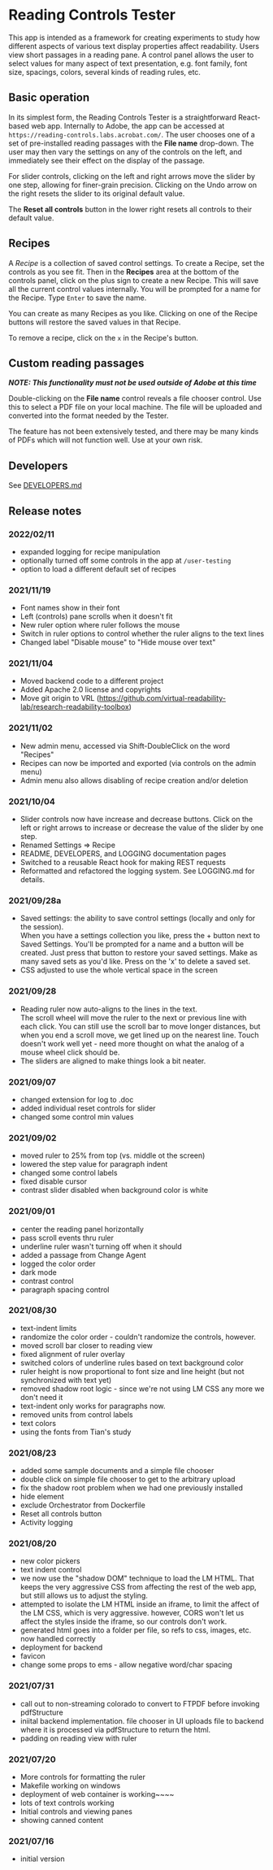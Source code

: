# Reading Controls Tester

This app is intended as a framework for creating experiments to study how different aspects of various text display 
properties affect readability. 
Users view short passages in a reading pane. 
A control panel allows the user to 
select values for many aspect of text presentation, e.g. font family, font size, spacings, colors, several kinds of 
reading rules, etc.

## Basic operation

In its simplest form, the Reading Controls Tester is a straightforward React-based web app.
Internally to Adobe, the app can be accessed at `https://reading-controls.labs.acrobat.com/`.
The user chooses one of a set of pre-installed reading passages with the **File name** drop-down.
The user may then vary the settings on any of the controls on the left, and immediately see their effect on the 
display of the passage.

For slider controls, clicking on the left and right arrows move the slider by one step, allowing for finer-grain 
precision.
Clicking on the Undo arrow on the right resets the slider to its original default value.

The **Reset all controls** button in the lower right resets all controls to their default value.

## Recipes

A *Recipe* is a collection of saved control settings.
To create a Recipe, set the controls as you see fit. 
Then in the **Recipes** area at the bottom of the controls panel, click on the plus sign to create a new Recipe.
This will save all the current control values internally. 
You will be prompted for a name for the Recipe. Type `Enter` to save the name.

You can create as many Recipes as you like. 
Clicking on one of the Recipe buttons will restore the saved values in that Recipe.

To remove a recipe, click on the `x` in the Recipe's button.

## Custom reading passages

***NOTE: This functionality must not be used outside of Adobe at this time***

Double-clicking on the **File name** control reveals a file chooser control. 
Use this to select a PDF file on your local machine.
The file will be uploaded and converted into the format needed by the Tester.

The feature has not been extensively tested, and there may be many kinds of PDFs which will not function well. 
Use at your own risk.

## Developers

See [DEVELOPERS.md](./DEVELOPERS.md)

## Release notes

### 2022/02/11
- expanded logging for recipe manipulation
- optionally turned off some controls in the app at `/user-testing`
- option to load a different default set of recipes

### 2021/11/19
- Font names show in their font
- Left (controls) pane scrolls when it doesn't fit
- New ruler option where ruler follows the mouse
- Switch in ruler options to control whether the ruler aligns to the text lines
- Changed label "Disable mouse" to "Hide mouse over text"

### 2021/11/04

- Moved backend code to a different project
- Added Apache 2.0 license and copyrights
- Move git origin to VRL (https://github.com/virtual-readability-lab/research-readability-toolbox)

### 2021/11/02

- New admin menu, accessed via Shift-DoubleClick on the word "Recipes"
- Recipes can now be imported and exported (via controls on the admin menu)
- Admin menu also allows disabling of recipe creation and/or deletion

### 2021/10/04

- Slider controls now have increase and decrease buttons. Click on the left or right arrows to increase or decrease 
  the value of the slider by one step.
- Renamed Settings => Recipe
- README, DEVELOPERS, and LOGGING documentation pages
- Switched to a reusable React hook for making REST requests
- Reformatted and refactored the logging system. See LOGGING.md for details.

### 2021/09/28a

- Saved settings: the ability to save control settings (locally and only for the session).  
  When you have a settings collection you like, press the + button next to Saved Settings. You'll be prompted for a 
  name and a button will be created. Just press that button to restore your saved settings. Make as many saved sets 
  as you'd like. Press on the 'x' to delete a saved set.
- CSS adjusted to use the whole vertical space in the screen

### 2021/09/28

- Reading ruler now auto-aligns to the lines in the text.  
  The scroll wheel will move the ruler to the next or previous line with each click. You can still use the scroll bar 
  to move longer distances, but when you end a scroll move, we get lined up on the nearest line.
  Touch doesn't work well yet - need more thought on what the analog of a mouse wheel click should be.
- The sliders are aligned to make things look a bit neater.


### 2021/09/07

- changed extension for log to .doc
- added individual reset controls for slider
- changed some control min values

### 2021/09/02

- moved ruler to 25% from top (vs. middle ot the screen)
- lowered the step value for paragraph indent
- changed some control labels
- fixed disable cursor
- contrast slider disabled when background color is white

### 2021/09/01

- center the reading panel horizontally
- pass scroll events thru ruler
- underline ruler wasn't turning off when it should
- added a passage from Change Agent
- logged the color order
- dark mode
- contrast control
- paragraph spacing control

### 2021/08/30

- text-indent limits
- randomize the color order - couldn't randomize the controls, however.
- moved scroll bar closer to reading view
- fixed alignment of ruler overlay
- switched colors of underline rules based on text background color
- ruler height is now proportional to font size and line height (but not synchronized with text yet)
- removed shadow root logic - since we're not using LM CSS any more we don't need it
- text-indent only works for paragraphs now.
- removed units from control labels
- text colors
- using the fonts from Tian's study

### 2021/08/23

- added some sample documents and a simple file chooser
- double click on simple file chooser to get to the arbitrary upload
- fix the shadow root problem when we had one previously installed
- hide <stem> element
- exclude Orchestrator from Dockerfile
- Reset all controls button
- Activity logging

### 2021/08/20

- new color pickers
- text indent control
- we now use the "shadow DOM" technique to load the LM HTML. That keeps the very aggressive CSS from affecting the rest of the web app, but still allows us to adjust the styling.
- attempted to isolate the LM HTML inside an iframe, to limit the affect of the LM CSS, which is very aggressive.
however, CORS won't let us affect the styles inside the iframe, so our controls don't work.
- generated html goes into a folder per file, so refs to css, images, etc. now handled correctly
- deployment for backend
- favicon
- change some props to ems - allow negative word/char spacing

### 2021/07/31

- call out to non-streaming colorado to convert to FTPDF before invoking pdfStructure
- iniital backend implementation. file chooser in UI uploads file to backend where it is processed via pdfStructure to return the html.
- padding on reading view with ruler

### 2021/07/20

- More controls for formatting the ruler
- Makefile working on windows
- deployment of web container is working~~~~
- lots of text controls working
- Initial controls and viewing panes
- showing canned content

### 2021/07/16

- initial version
